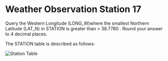 # Weather Observation Station 17

Query the Western Longitude (LONG_W)where the smallest Northern Latitude (LAT_N) in STATION is greater than > 38.7780 . Round your answer to 4 decimal places.


The STATION table is described as follows:
 
![Station Table](https://s3.amazonaws.com/hr-challenge-images/9336/1449345840-5f0a551030-Station.jpg)
